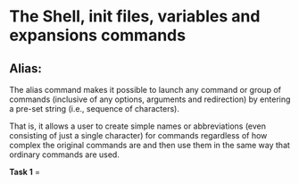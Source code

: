 # The Shell, init files, variables and expansions commands

## Alias:
The alias command makes it possible to launch any command or group of commands (inclusive of any options, arguments and redirection) by entering a pre-set string (i.e., sequence of characters).

That is, it allows a user to create simple names or abbreviations (even consisting of just a single character) for commands regardless of how complex the original commands are and then use them in the same way that ordinary commands are used.

**Task 1** =
